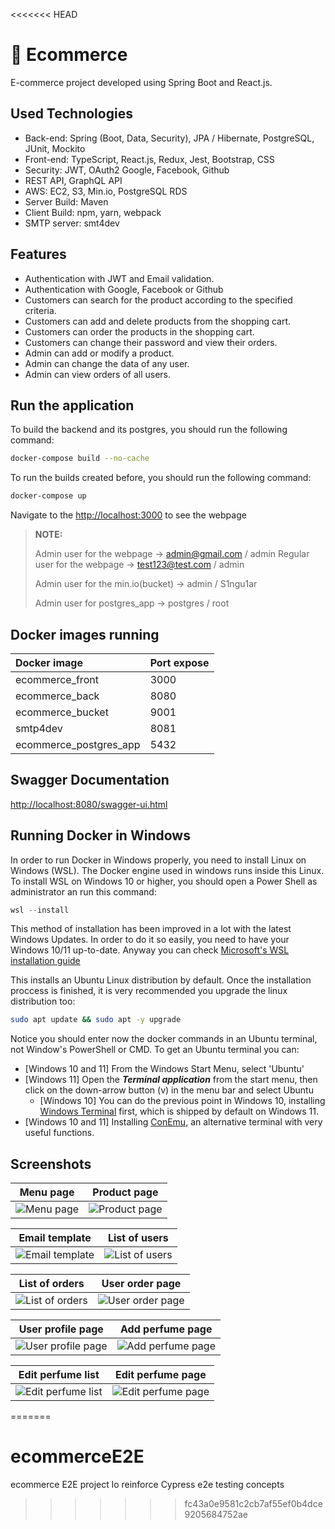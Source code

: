 <<<<<<< HEAD
# :hibiscus: Ecommerce

E-commerce project developed using Spring Boot and React.js.

## Used Technologies

* Back-end: Spring (Boot, Data, Security), JPA / Hibernate, PostgreSQL, JUnit, Mockito
* Front-end: TypeScript, React.js, Redux, Jest, Bootstrap, CSS
* Security: JWT, OAuth2 Google, Facebook, Github
* REST API, GraphQL API
* AWS: EC2, S3, Min.io, PostgreSQL RDS
* Server Build: Maven
* Client Build: npm, yarn, webpack
* SMTP server: smt4dev

## Features

* Authentication with JWT and Email validation.
* Authentication with Google, Facebook or Github
* Customers can search for the product according to the specified criteria.
* Customers can add and delete products from the shopping cart.
* Customers can order the products in the shopping cart.
* Customers can change their password and view their orders.
* Admin can add or modify a product.
* Admin can change the data of any user.
* Admin can view orders of all users.

## Run the application

To build the backend and its postgres, you should run the following command:

```bash
docker-compose build --no-cache
```

To run the builds created before, you should run the following command:

```bash
docker-compose up
```

Navigate to the <http://localhost:3000> to see the webpage

> **NOTE:**
>
> Admin user for the webpage -> admin@gmail.com / admin
> Regular user for the webpage -> test123@test.com / admin
>
> Admin user for the min.io(bucket) -> admin / S1ngu1ar
>
> Admin user for postgres_app -> postgres / root

## Docker images running

| Docker image           | Port expose    |
|:-----------------------|:---------------|
| ecommerce_front        | 3000           |
| ecommerce_back         | 8080           |
| ecommerce_bucket       | 9001           |
| smtp4dev               | 8081           |
| ecommerce_postgres_app | 5432           |

## Swagger Documentation

<http://localhost:8080/swagger-ui.html>

## Running Docker in Windows
In order to run Docker in Windows properly, you need to install Linux on Windows (WSL). The Docker engine used in windows runs inside this Linux.
To install WSL on Windows 10 or higher, you should open a Power Shell as administrator an run this command:
```powershell
wsl --install
```
This  method of installation has been improved in a lot with the latest Windows Updates. In order to do it so easily, you need to have your Windows 10/11 up-to-date. Anyway you can check [Microsoft's WSL installation guide](https://learn.microsoft.com/en-us/windows/wsl/install)

This installs an Ubuntu Linux distribution by default.
Once the installation proccess is finished, it is very recommended you upgrade the linux distribution too:
```bash
sudo apt update && sudo apt -y upgrade
```

Notice you should enter now the docker commands in an Ubuntu terminal, not Window's PowerShell or CMD.
To get an Ubuntu terminal you can:
 - [Windows 10 and 11] From the Windows Start Menu, select 'Ubuntu'
 - [Windows 11] Open the ***Terminal application*** from the start menu, then click on the down-arrow  button (v) in the menu bar and select Ubuntu
    - [Windows 10] You can do the previous point in Windows 10, installing [Windows Terminal](https://apps.microsoft.com/store/detail/windows-terminal/9N0DX20HK701?hl=es-es&gl=es&rtc=1=) first, which is shipped by default on Windows 11.
- [Windows 10 and 11] Installing [ConEmu](https://conemu.github.io/), an alternative terminal with very useful functions.

## Screenshots

|                    Menu page                     |                     Product page                      |
|:------------------------------------------------:|:-----------------------------------------------------:|
| ![Menu page](https://i.ibb.co/dcp56tb/menu.jpg)  | ![Product page](https://i.ibb.co/1dBjdMy/product.jpg) |

|                         Email template                         |                      List of users                       |
|:--------------------------------------------------------------:|:--------------------------------------------------------:|
| ![Email template](https://i.ibb.co/bmKTLPJ/email-template.jpg) | ![List of users](https://i.ibb.co/T88cFZt/all-users.jpg) |

|                      List of orders                       |                       User order page                       |
|:---------------------------------------------------------:|:-----------------------------------------------------------:|
| ![List of orders](https://i.ibb.co/T88cFZt/all-users.jpg) | ![User order page](https://i.ibb.co/4f7F0hk/all-orders.jpg) |

|                      User profile page                       |                       Add perfume page                        |
|:------------------------------------------------------------:|:-------------------------------------------------------------:|
| ![User profile page](https://i.ibb.co/KDF3FZX/user-page.jpg) | ![Add perfume page](https://i.ibb.co/KGKhJxR/add-perfume.jpg) |

|                    Edit perfume list                    |                        Edit perfume page                        |
|:-------------------------------------------------------:|:---------------------------------------------------------------:|
| ![Edit perfume list](https://i.ibb.co/fkFSnFy/edit.jpg) | ![Edit perfume page](https://i.ibb.co/cTddspr/edit-perfume.jpg) |
=======
# ecommerceE2E
ecommerce E2E project lo reinforce Cypress e2e testing concepts
>>>>>>> fc43a0e9581c2cb7af55ef0b4dce9205684752ae
